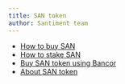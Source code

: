 ```yaml
---
title: SAN token
author: Santiment team
---
```


- [How to buy SAN](/san-tokens/how-to-buy-san/)
- [How to stake SAN](/san-tokens/how-to-stake-san/)
- [Buy SAN token using Bancor](/san-tokens/buy-san-tokens-using-bancor/)
- [About SAN token](/san-tokens/about-san-tokens/)


